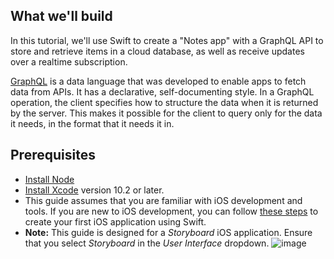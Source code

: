 ## What we'll build

In this tutorial, we'll use Swift to create a "Notes app" with a GraphQL API to store and retrieve items in a cloud database, as well as receive updates over a realtime subscription.

[GraphQL](http://graphql.org) is a data language that was developed to enable apps to fetch data from APIs. It has a declarative, self-documenting style. In a GraphQL operation, the client specifies how to structure the data when it is returned by the server. This makes it possible for the client to query only for the data it needs, in the format that it needs it in.

## Prerequisites

- [Install Node](https://nodejs.org/en/)
- [Install Xcode](https://developer.apple.com/xcode/downloads/) version 10.2 or later.
- This guide assumes that you are familiar with iOS development and tools. If you are new to iOS development, you can follow [these steps](https://developer.apple.com/library/archive/referencelibrary/GettingStarted/DevelopiOSAppsSwift/BuildABasicUI.html) to create your first iOS application using Swift.
- **Note:** This guide is designed for a *Storyboard* iOS application. Ensure that you select *Storyboard* in the *User Interface* dropdown. ![image](images/storyboard-selection.png) 